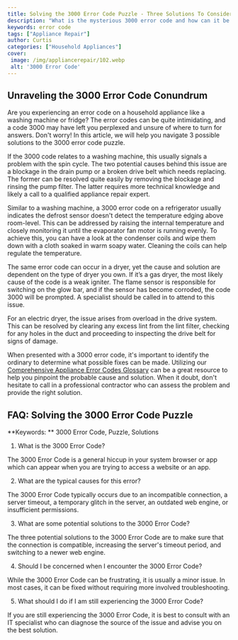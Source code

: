 ```yaml
---
title: Solving the 3000 Error Code Puzzle - Three Solutions To Consider
description: "What is the mysterious 3000 error code and how can it be fixed Find out what the possible solutions are in this blog post"
keywords: error code
tags: ["Appliance Repair"]
author: Curtis
categories: ["Household Appliances"]
cover: 
 image: /img/appliancerepair/102.webp
 alt: '3000 Error Code'
---
```

## Unraveling the 3000 Error Code Conundrum
Are you experiencing an error code on a household appliance like a washing machine or fridge? The error codes can be quite intimidating, and a code 3000 may have left you perplexed and unsure of where to turn for answers. Don't worry! In this article, we will help you navigate 3 possible solutions to the 3000 error code puzzle.

If the 3000 code relates to a washing machine, this usually signals a problem with the spin cycle. The two potential causes behind this issue are a blockage in the drain pump or a broken drive belt which needs replacing. The former can be resolved quite easily by removing the blockage and rinsing the pump filter. The latter requires more technical knowledge and likely a call to a qualified appliance repair expert.

Similar to a washing machine, a 3000 error code on a refrigerator usually indicates the defrost sensor doesn't detect the temperature edging above room-level. This can be addressed by raising the internal temperature and closely monitoring it until the evaporator fan motor is running evenly. To achieve this, you can have a look at the condenser coils and wipe them down with a cloth soaked in warm soapy water. Cleaning the coils can help regulate the temperature.

The same error code can occur in a dryer, yet the cause and solution are dependent on the type of dryer you own. If it’s a gas dryer, the most likely cause of the code is a weak igniter. The flame sensor is responsible for switching on the glow bar, and if the sensor has become corroded, the code 3000 will be prompted. A specialist should be called in to attend to this issue.

For an electric dryer, the issue arises from overload in the drive system. This can be resolved by clearing any excess lint from the lint filter, checking for any holes in the duct and proceeding to inspecting the drive belt for signs of damage.

When presented with a 3000 error code, it's important to identify the ordinary to determine what possible fixes can be made. Utilizing our [Comprehensive Appliance Error Codes Glossary](./error-codes/) can be a great resource to help you pinpoint the probable cause and solution. When it doubt, don't hesitate to call in a professional contractor who can assess the problem and provide the right solution.
## FAQ: Solving the 3000 Error Code Puzzle

**Keywords: ** 3000 Error Code, Puzzle, Solutions 

1. What is the 3000 Error Code? 

The 3000 Error Code is a general hiccup in your system browser or app which can appear when you are trying to access a website or an app.

2. What are the typical causes for this error?

The 3000 Error Code typically occurs due to an incompatible connection, a server timeout, a temporary glitch in the server, an outdated web engine, or insufficient permissions.

3. What are some potential solutions to the 3000 Error Code?

The three potential solutions to the 3000 Error Code are to make sure that the connection is compatible, increasing the server's timeout period, and switching to a newer web engine.

4. Should I be concerned when I encounter the 3000 Error Code?

While the 3000 Error Code can be frustrating, it is usually a minor issue. In most cases, it can be fixed without requiring more involved troubleshooting.

5. What should I do if I am still experiencing the 3000 Error Code?

If you are still experiencing the 3000 Error Code, it is best to consult with an IT specialist who can diagnose the source of the issue and advise you on the best solution.

